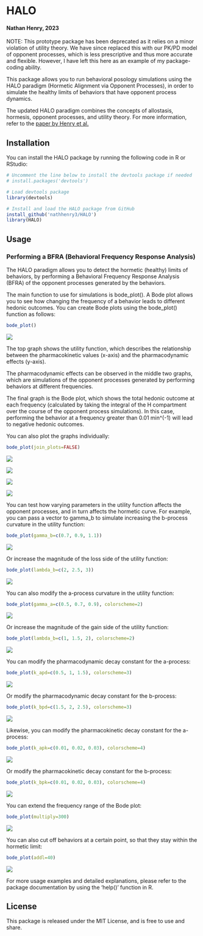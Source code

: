 
# HALO

#### Nathan Henry, 2023

NOTE: This prototype package has been deprecated as it relies on a
minor violation of utility theory. We have since replaced this with
our PK/PD model of opponent processes, which is less prescriptive and
thus more accurate and flexible. However, I have left this here as an
example of my package-coding ability. 

This package allows you to run behavioral posology simulations using the
HALO paradigm (Hormetic Alignment via Opponent Processes), in order to
simulate the healthy limits of behaviors that have opponent process
dynamics.

The updated HALO paradigm combines the concepts of allostasis, hormesis,
opponent processes, and utility theory. For more information, refer to
the [paper by Henry et al.](https://arxiv.org/abs/2402.07462)

## Installation

You can install the HALO package by running the following code in R or
RStudio:

``` r
# Uncomment the line below to install the devtools package if needed
# install.packages('devtools')

# Load devtools package
library(devtools)

# Install and load the HALO package from GitHub
install_github('nathhenry3/HALO')
library(HALO)
```

## Usage

### Performing a BFRA (Behavioral Frequency Response Analysis)

The HALO paradigm allows you to detect the hormetic (healthy) limits of
behaviors, by performing a Behavioral Frequency Response Analysis (BFRA)
of the opponent processes generated by the behaviors.

The main function to use for simulations is bode_plot(). A Bode plot
allows you to see how changing the frequency of a behavior leads to
different hedonic outcomes. You can create Bode plots using the
bode_plot() function as follows:

``` r
bode_plot()
```

![](README_files/figure-commonmark/unnamed-chunk-2-1.png)

The top graph shows the utility function, which describes the
relationship between the pharmacokinetic values (x-axis) and the
pharmacodynamic effects (y-axis).

The pharmacodynamic effects can be observed in the middle two graphs,
which are simulations of the opponent processes generated by performing
behaviors at different frequencies.

The final graph is the Bode plot, which shows the total hedonic outcome
at each frequency (calculated by taking the integral of the H
compartment over the course of the opponent process simulations). In
this case, performing the behavior at a frequency greater than 0.01
min^(-1) will lead to negative hedonic outcomes.

You can also plot the graphs individually:

``` r
bode_plot(join_plots=FALSE)
```

![](README_files/figure-commonmark/unnamed-chunk-3-1.png)

![](README_files/figure-commonmark/unnamed-chunk-3-2.png)

![](README_files/figure-commonmark/unnamed-chunk-3-3.png)

![](README_files/figure-commonmark/unnamed-chunk-3-4.png)

You can test how varying parameters in the utility function affects the
opponent processes, and in turn affects the hormetic curve. For example,
you can pass a vector to gamma_b to simulate increasing the b-process
curvature in the utility function:

``` r
bode_plot(gamma_b=c(0.7, 0.9, 1.1))
```

![](README_files/figure-commonmark/unnamed-chunk-4-1.png)

Or increase the magnitude of the loss side of the utility function:

``` r
bode_plot(lambda_b=c(2, 2.5, 3))
```

![](README_files/figure-commonmark/unnamed-chunk-5-1.png)

You can also modify the a-process curvature in the utility function:

``` r
bode_plot(gamma_a=c(0.5, 0.7, 0.9), colorscheme=2)
```

![](README_files/figure-commonmark/unnamed-chunk-6-1.png)

Or increase the magnitude of the gain side of the utility function:

``` r
bode_plot(lambda_b=c(1, 1.5, 2), colorscheme=2)
```

![](README_files/figure-commonmark/unnamed-chunk-7-1.png)

You can modify the pharmacodynamic decay constant for the a-process:

``` r
bode_plot(k_apd=c(0.5, 1, 1.5), colorscheme=3)
```

![](README_files/figure-commonmark/unnamed-chunk-8-1.png)

Or modify the pharmacodynamic decay constant for the b-process:

``` r
bode_plot(k_bpd=c(1.5, 2, 2.5), colorscheme=3)
```

![](README_files/figure-commonmark/unnamed-chunk-9-1.png)

Likewise, you can modify the pharmacokinetic decay constant for the
a-process:

``` r
bode_plot(k_apk=c(0.01, 0.02, 0.03), colorscheme=4)
```

![](README_files/figure-commonmark/unnamed-chunk-10-1.png)

Or modify the pharmacokinetic decay constant for the b-process:

``` r
bode_plot(k_bpk=c(0.01, 0.02, 0.03), colorscheme=4)
```

![](README_files/figure-commonmark/unnamed-chunk-11-1.png)

You can extend the frequency range of the Bode plot:

``` r
bode_plot(multiply=300)
```

![](README_files/figure-commonmark/unnamed-chunk-12-1.png)

You can also cut off behaviors at a certain point, so that they stay
within the hormetic limit:

``` r
bode_plot(addl=40)
```

![](README_files/figure-commonmark/unnamed-chunk-13-1.png)

For more usage examples and detailed explanations, please refer to the
package documentation by using the ‘help()’ function in R.

## License

This package is released under the MIT License, and is free to use and
share.
